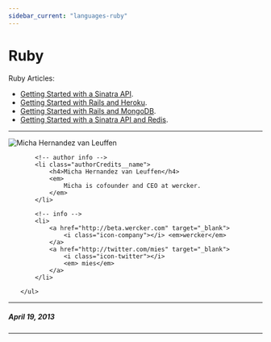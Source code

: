 ```yaml
---
sidebar_current: "languages-ruby"
---
```


# Ruby

Ruby Articles:

* [Getting Started with a Sinatra API](/articles/languages/ruby/getting-started-sinatra-api.html "Getting Started with a Sinatra API ").
* [Getting Started with Rails and Heroku](/articles/languages/ruby/rails-heroku.html "Getting Started with Rails and Heroku").
* [Getting Started with Rails and MongoDB](/articles/languages/ruby/rails-mongoid.html "Getting Started with Rails and MongoDB").
* [Getting Started with a Sinatra API and Redis](/articles/languages/ruby/sinatra-redis.html "Getting Started with a Sinatra API and Redis").

-------

<div class="authorCredits">
    <span class="profile-picture">
        <img src="https://secure.gravatar.com/avatar/d4b19718f9748779d7cf18c6303dc17f?d=identicon&s=192" alt="Micha Hernandez van Leuffen"/>
    </span>
    <ul class="authorCredits">

        <!-- author info -->
        <li class="authorCredits__name">
            <h4>Micha Hernandez van Leuffen</h4>
            <em>
                Micha is cofounder and CEO at wercker.
            </em>
        </li>

        <!-- info -->
        <li>
            <a href="http://beta.wercker.com" target="_blank">
                <i class="icon-company"></i> <em>wercker</em>
            </a>
            <a href="http://twitter.com/mies" target="_blank">
                <i class="icon-twitter"></i>
                <em> mies</em>
            </a>
        </li>

    </ul>
</div>

-------
##### April 19, 2013
-------